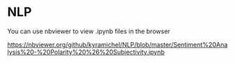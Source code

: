 # NLP

You can use nbviewer to view .ipynb files in the browser

https://nbviewer.org/github/kyramichel/NLP/blob/master/Sentiment%20Analysis%20-%20Polarity%20%26%20Subjectivity.ipynb
